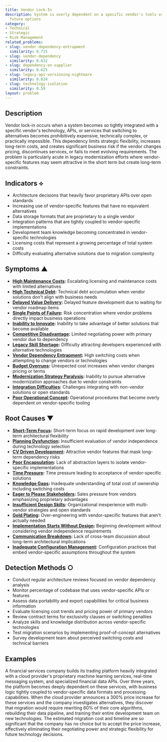 ```yaml
---
title: Vendor Lock-In
description: System is overly dependent on a specific vendor's tools or APIs, limiting
  future options
category:
- Technical
- Strategic
- Risk Management
related_problems:
- slug: vendor-dependency-entrapment
  similarity: 0.715
- slug: vendor-dependency
  similarity: 0.632
- slug: dependency-on-supplier
  similarity: 0.625
- slug: legacy-api-versioning-nightmare
  similarity: 0.624
- slug: technology-isolation
  similarity: 0.59
layout: problem
---
```


## Description

Vendor lock-in occurs when a system becomes so tightly integrated with a specific vendor's technology, APIs, or services that switching to alternatives becomes prohibitively expensive, technically complex, or practically impossible. This dependency limits strategic flexibility, increases long-term costs, and creates significant business risk if the vendor changes pricing, discontinues services, or fails to meet evolving requirements. The problem is particularly acute in legacy modernization efforts where vendor-specific features may seem attractive in the short term but create long-term constraints.

## Indicators ⟡

- Architecture decisions that heavily favor proprietary APIs over open standards
- Increasing use of vendor-specific features that have no equivalent alternatives
- Data storage formats that are proprietary to a single vendor
- Integration patterns that are tightly coupled to vendor-specific implementations
- Development team knowledge becoming concentrated in vendor-specific technologies
- Licensing costs that represent a growing percentage of total system costs
- Difficulty evaluating alternative solutions due to migration complexity

## Symptoms ▲

- **[High Maintenance Costs](high-maintenance-costs.md):** Escalating licensing and maintenance costs with limited alternatives
- **[High Technical Debt](high-technical-debt.md):** Technical debt accumulation when vendor solutions don't align with business needs
- **[Delayed Value Delivery](delayed-value-delivery.md):** Delayed feature development due to waiting for vendor roadmap items
- **[Single Points of Failure](single-points-of-failure.md):** Risk concentration where vendor problems directly impact business operations
- **[Inability to Innovate](inability-to-innovate.md):** Inability to take advantage of better solutions that become available
- **[Competitive Disadvantage](competitive-disadvantage.md):** Limited negotiating power with primary vendor due to dependency
- **[Legacy Skill Shortage](legacy-skill-shortage.md):** Difficulty attracting developers experienced with alternative technologies
- **[Vendor Dependency Entrapment](vendor-dependency-entrapment.md):** High switching costs when attempting to change vendors or technologies
- **[Budget Overruns](budget-overruns.md):** Unexpected cost increases when vendor changes pricing or terms
- **[Modernization Strategy Paralysis](modernization-strategy-paralysis.md):** Inability to pursue alternative modernization approaches due to vendor constraints
- **[Integration Difficulties](integration-difficulties.md):** Challenges integrating with non-vendor solutions or open standards
- **[Poor Operational Concept](poor-operational-concept.md):** Operational procedures that become overly dependent on vendor-specific tooling

## Root Causes ▼

- **[Short-Term Focus](short-term-focus.md):** Short-term focus on rapid development over long-term architectural flexibility
- **[Planning Dysfunction](planning-dysfunction.md):** Insufficient evaluation of vendor independence during technology selection
- **[CV Driven Development](cv-driven-development.md):** Attractive vendor features that mask long-term dependency risks
- **[Poor Encapsulation](poor-encapsulation.md):** Lack of abstraction layers to isolate vendor-specific implementations
- **[Time Pressure](time-pressure.md):** Time pressure leading to acceptance of vendor-specific solutions
- **[Knowledge Gaps](knowledge-gaps.md):** Inadequate understanding of total cost of ownership including switching costs
- **[Eager to Please Stakeholders](eager-to-please-stakeholders.md):** Sales pressure from vendors emphasizing proprietary advantages
- **[Insufficient Design Skills](insufficient-design-skills.md):** Organizational inexperience with multi-vendor strategies and open standards
- **[Gold Plating](gold-plating.md):** Over-engineering with vendor-specific features that aren't actually needed
- **[Implementation Starts Without Design](implementation-starts-without-design.md):** Beginning development without considering vendor independence requirements
- **[Communication Breakdown](communication-breakdown.md):** Lack of cross-team discussion about long-term architectural implications
- **[Inadequate Configuration Management](inadequate-configuration-management.md):** Configuration practices that embed vendor-specific assumptions throughout the system

## Detection Methods ○

- Conduct regular architecture reviews focused on vendor dependency analysis
- Monitor percentage of codebase that uses vendor-specific APIs or features
- Assess data portability and export capabilities for critical business information
- Evaluate licensing cost trends and pricing power of primary vendors
- Review contract terms for exclusivity clauses or switching penalties
- Analyze skills and knowledge distribution across vendor-specific technologies
- Test migration scenarios by implementing proof-of-concept alternatives
- Survey development team about perceived switching costs and technical barriers

## Examples

A financial services company builds its trading platform heavily integrated with a cloud provider's proprietary machine learning services, real-time messaging system, and specialized financial data APIs. Over three years, the platform becomes deeply dependent on these services, with business logic tightly coupled to vendor-specific data formats and processing capabilities. When the cloud provider announces a 300% price increase for these services and the company investigates alternatives, they discover that migration would require rewriting 60% of their core algorithms, rebuilding their data pipeline, and training their entire development team on new technologies. The estimated migration cost and timeline are so significant that the company has no choice but to accept the price increase, effectively eliminating their negotiating power and strategic flexibility for future technology decisions.